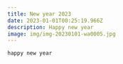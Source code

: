 ```yaml
---
title: New year 2023
date: 2023-01-01T00:25:19.966Z
description: Happy new year
image: img/img-20230101-wa0005.jpg
---
```

```
happy new year
```

![]()